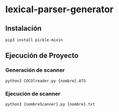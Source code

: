 # lexical-parser-generator

## Instalación
```
pip3 install pickle-mixin
```

## Ejecución de Proyecto

### Generación de scanner
```
python3 COCOlreader.py {nombre}.ATG
```

### Ejecución de scanner
```
python3 {nombreScanner}.py {nombre}.txt
```
